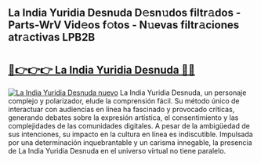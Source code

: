 ## La India Yuridia Desnuda D𝚎sn𝚞dos filtr𝚊dos - Parts-WrV Vid𝚎os f𝚘tos - N𝚞evas filtr𝚊ciones atr𝚊ctivas LPB2B

# <h2><a href="http://mb7d6rb.tromn.icu/?c=La+India+Yuridia+Desnuda">🔗👉👉👉 La India Yuridia Desnuda 🔗🔗</a></h2>

[![La India Yuridia Desnuda nuevo](https://i.imgur.com/pEAQMta.gif)](http://mb7d6rb.tromn.icu/?c=La+India+Yuridia+Desnuda)
La India Yuridia Desnuda, un personaje complejo y polarizador, elude la comprensión fácil. Su método único de interactuar con audiencias en línea ha fascinado y provocado críticas, generando debates sobre la expresión artística, el consentimiento y las complejidades de las comunidades digitales. A pesar de la ambigüedad de sus intenciones, su impacto en la cultura en línea es indiscutible. Impulsada por una determinación inquebrantable y un carisma innegable, la presencia de La India Yuridia Desnuda en el universo virtual no tiene paralelo.
